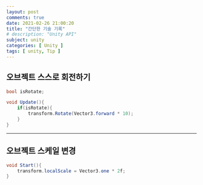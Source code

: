 ```yaml
---
layout: post
comments: true
date: 2021-02-26 21:00:20
title: "간단한 기술 기록"
# description: "Unity API"
subject: unity
categories: [ Unity ]
tags: [ unity, Tip ]
---
```



## 오브젝트 스스로 회전하기

```c#
bool isRotate;

void Update(){
    if(isRotate){
        transform.Rotate(Vector3.forward * 10);
    }
}
```
<!-- 
[READ MORE]()
https://killu.tistory.com/12
참고하기
-->

---

## 오브젝트 스케일 변경

```c#
void Start(){
    transform.localScale = Vector3.one * 2f;
}
```
